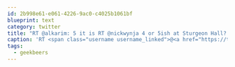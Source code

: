 ```yaml
---
id: 2b998e61-e061-4226-9ac0-c4025b1061bf
blueprint: text
category: twitter
title: "RT @alkarim: 5 it is RT @nickwynja 4 or 5ish at Sturgeon Hall? RT @alkarim: Let's do it shoot over some deets #geekbeers @dchymko @austi ..."
caption: 'RT <span class="username username_linked">@<a href="https://twitter.com/alkarim" title="Alkarim Nasser 🌵">alkarim</a></span>: 5 it is RT <span class="username username_linked">@<a href="https://twitter.com/nickwynja" title="Nick Wynja">nickwynja</a></span> 4 or 5ish at Sturgeon Hall? RT <span class="username username_linked">@<a href="https://twitter.com/alkarim" title="Alkarim Nasser 🌵">alkarim</a></span>: Let''s do it shoot over some deets <span class="hashtag hashtag_local">#<a href="http://tweettemp.darylchymko.ca/?tag=geekbeers">geekbeers</a> <span class="username username_linked">@<a href="https://twitter.com/dchymko" title="Daryl Chymko">dchymko</a></span> @austi ...'
tags:
  - geekbeers
---
```


